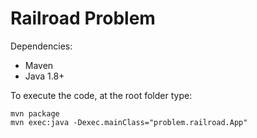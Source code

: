 # Railroad Problem

Dependencies: 
 - Maven 
 - Java 1.8+

To execute the code, at the root folder type:

```
mvn package
mvn exec:java -Dexec.mainClass="problem.railroad.App"
```
